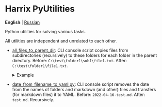 # Harrix PyUtilities

**English** | [Russian](https://github.com/Harrix/harrix-pyutilities/blob/main/README.ru.md)

Python utilities for solving various tasks.

All utilities are independent and unrelated to each other.

- [all_files_to_parent_dir](https://github.com/Harrix/harrix-pyutilities/blob/main/src/all_files_to_parent_dir.py): CLI console script copies files from subdirectories (recursively) to these folders for each folder in the parent directory. Before: `C:\test\folder1\sub1\file1.txt`. After: `C:\test\folder1\file1.txt`.

  <details>
  <summary>Example</summary>

  **Before:**

  ```text
  C:\test
  ├─ folder1
  │  ├─ image.jpg
  │  ├─ sub1
  │  │  ├─ file1.txt
  │  │  └─ file2.txt
  │  └─ sub2
  │     ├─ file3.txt
  │     └─ file4.txt
  └─ folder2
    └─ sub3
        ├─ file6.txt
        └─ sub4
          └─ file5.txt
  ```

  **After:**

  ```text
  C:\test
  ├─ folder1
  │  ├─ file1.txt
  │  ├─ file2.txt
  │  ├─ file3.txt
  │  ├─ file4.txt
  │  └─ image.jpg
  └─ folder2
    ├─ file5.txt
    └─ file6.txt
  ```

  </details>

- [date_from_filename_to_yaml.py](https://github.com/Harrix/harrix-pyutilities/blob/main/src/date_from_filename_to_yaml.py): CLI console script removes the date from the names of folders and markdown (and other) files and transfers (for markdown files) it to YAML. Before: `2022-04-16-test.md`. After: `test.md`. Recursively.
